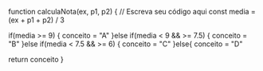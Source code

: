 function calculaNota(ex, p1, p2) {
  // Escreva seu código aqui
const media = (ex + p1 + p2) / 3

  
if(media >= 9) {
 conceito = "A"
}else if(media < 9 &&  >= 7.5) {
 conceito = "B"
}else if(media < 7.5 && >= 6) {
 conceito = "C"
}else{
 conceito = "D"
 
 return conceito
}

